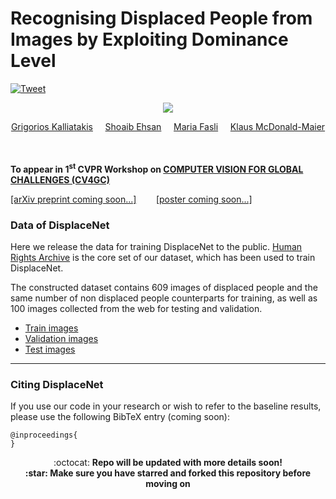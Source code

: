 # Recognising Displaced People from Images by Exploiting Dominance Level

[![Tweet](https://img.shields.io/twitter/url/http/shields.io.svg?style=social)](https://twitter.com/intent/tweet?text=DisplaceNet:%20Recognising%20Displaced%20People%20from%20Images%20by%20Exploiting%20Dominance%20Level&url=https://github.com/GKalliatakis/DisplaceNet&hashtags=ML,DeepLearning,CNNs,HumanRights,HumanRightsViolations,ComputerVisionForHumanRights)

<p align="center">
  <img src="https://github.com/GKalliatakis/DisplaceNet/blob/master/DisplaceNet.png?raw=true"/>
</p>


<p align="center">
  <a href="https://scholar.google.com/citations?user=LMY5lhwAAAAJ&hl=en&oi=ao">Grigorios Kalliatakis</a> &nbsp;&nbsp;&nbsp;
  <a href="https://scholar.google.com/citations?user=40KlWugAAAAJ&hl=en">Shoaib Ehsan</a> &nbsp;&nbsp;&nbsp;
  <a href="https://scholar.google.com/citations?user=Hg2osmAAAAAJ&hl=en">Maria Fasli</a> &nbsp;&nbsp;&nbsp;
  <a href="https://scholar.google.com/citations?user=xYARJTQAAAAJ&hl=en">Klaus McDonald-Maier</a> &nbsp;&nbsp;&nbsp;
  <br><br>
</p>

**To appear in 1<sup>st</sup> CVPR Workshop on [COMPUTER VISION FOR GLOBAL CHALLENGES (CV4GC)](https://www.cv4gc.org/)**


[[arXiv preprint coming soon...]]() &nbsp;&nbsp;&nbsp;&nbsp;&nbsp;&nbsp; [[poster coming soon...]]()



### Data of DisplaceNet

Here we release the data for training DisplaceNet to the public.
[Human Rights Archive](https://github.com/GKalliatakis/Human-Rights-Archive-CNNs) is the core set of our dataset, which has been used to train DisplaceNet.

The constructed dataset contains 609 images of displaced people and the same number of non displaced
people counterparts for training, as well as 100 images collected from the web for testing and validation.

* [Train images](https://github.com/GKalliatakis/DisplaceNet/releases/download/v1.0/train.zip)
* [Validation images](https://github.com/GKalliatakis/DisplaceNet/releases/download/v1.0/val.zip)
* [Test images](https://github.com/GKalliatakis/DisplaceNet/releases/download/v1.0/test.zip)


---

### Citing DisplaceNet

If you use our code in your research or wish to refer to the baseline results, please use the following BibTeX entry (coming soon):

    @inproceedings{
    }

<p align="center">
  :octocat: <b>Repo will be updated with more details soon!<br>
  :star: Make sure you have starred and forked this repository before moving on</b>
</p>

